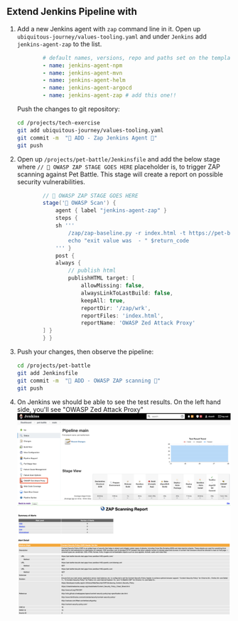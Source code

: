 ## Extend Jenkins Pipeline with 

1. Add a new Jenkins agent with `zap` command line in it. Open up `ubiquitous-journey/values-tooling.yaml` and under `Jenkins` add `jenkins-agent-zap` to the list.

    ```yaml
            # default names, versions, repo and paths set on the template
            - name: jenkins-agent-npm
            - name: jenkins-agent-mvn
            - name: jenkins-agent-helm
            - name: jenkins-agent-argocd
            - name: jenkins-agent-zap # add this one!!
    ```

    Push the changes to git repository:

    ```bash
    cd /projects/tech-exercise
    git add ubiquitous-journey/values-tooling.yaml
    git commit -m  "🐝 ADD - Zap Jenkins Agent 🐝"
    git push
    ```

2. Open up `/projects/pet-battle/Jenkinsfile` and add the below stage where `// 🐝 OWASP ZAP STAGE GOES HERE` placeholder is, to trigger ZAP scanning against Pet Battle. This stage will create a report on possible security vulnerabilities.

    ```groovy
            // 🐝 OWASP ZAP STAGE GOES HERE
            stage('🐝 OWASP Scan') {
                agent { label "jenkins-agent-zap" }
                steps {
                sh '''
                    /zap/zap-baseline.py -r index.html -t https://pet-battle-${TEAM_NAME}-test.<CLUSTER_DOMAIN> || return_code=$?
                    echo "exit value was  - " $return_code
                ''' }
                post {
                always {
                    // publish html
                    publishHTML target: [
                        allowMissing: false,
                        alwaysLinkToLastBuild: false,
                        keepAll: true,
                        reportDir: '/zap/wrk',
                        reportFiles: 'index.html',
                        reportName: 'OWASP Zed Attack Proxy'
            ] }
            } }
    ```

3. Push your changes, then observe the pipeline:

    ```bash
    cd /projects/pet-battle
    git add Jenkinsfile
    git commit -m  "🍯 ADD - OWASP ZAP scanning 🍯"
    git push
    ```

4. On Jenkins we should be able to see the test results. On the left hand side, you'll see "OWASP Zed Attack Proxy"
    ![owasp-report-jenkins](images/owasp-report-jenkins.png)
    ![owasp-report-jenkins-2](images/owasp-report-jenkins-2.png)